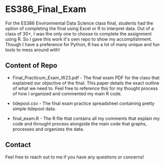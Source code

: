 # ES386_Final_Exam
For the ES386 Environmental Data Science class final, students had the option of completing the final using Excel or R to interpret data. Out of a class of 30+, I was the only one to choose to complete the assignment using R. So I gave this work it's own repo to show my accomplishment. Though I have a preference for Python, R has a lot of many unique and fun tools to mess around with!

## Content of Repo

- Final_Practicum_Exam_W23.pdf - The final exam PDF for the class that explained our objective of the final. This paper details the exact outline of what we need to. Feel free to reference this for my thought process of how I organized and commented my main R code.

- tidepool.csv - The final exam practice spreadsheet containing pretty simple tidepool data.

- final_exam.R - The R file that contains all my comments that explain my code and throught process alongside the main code that graphs, processes and organizes the data.

## Contact

Feel free to reach out to me if you have any questions or concerns!
